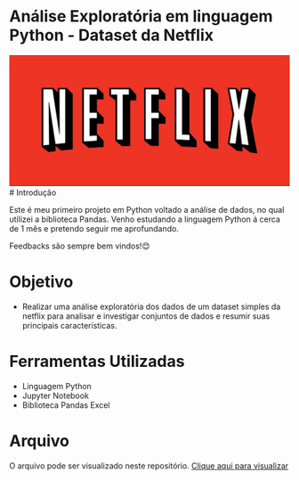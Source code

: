 # Análise Exploratória em linguagem Python - Dataset da Netflix

<img src = 'netflix.jpg'>
# Introdução

Este é meu primeiro projeto em Python voltado a análise de dados, no qual utilizei a biblioteca Pandas. Venho estudando a linguagem Python á cerca de 1 mês e pretendo seguir me aprofundando.

Feedbacks são sempre bem vindos!😊

# Objetivo

- Realizar uma análise exploratória dos dados de um dataset simples da netflix para analisar e investigar conjuntos de dados e resumir suas principais características.


# Ferramentas Utilizadas
- Linguagem Python
- Jupyter Notebook
- Biblioteca Pandas Excel

# Arquivo
O arquivo pode ser visualizado neste repositório. [Clique aqui para visualizar](Netflix.ipynb)


